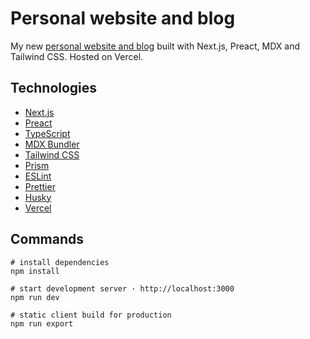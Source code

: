 # Personal website and blog

My new [personal website and blog](https://omarelhawary.me) built with Next.js, Preact, MDX and Tailwind CSS. Hosted on Vercel.

## Technologies

- [Next.js](https://nextjs.org)
- [Preact](https://preactjs.com)
- [TypeScript](https://www.typescriptlang.org)
- [MDX Bundler](https://github.com/kentcdodds/mdx-bundler)
- [Tailwind CSS](https://tailwindcss.com)
- [Prism](https://prismjs.com)
- [ESLint](https://eslint.org)
- [Prettier](https://prettier.io)
- [Husky](https://typicode.github.io/husky)
- [Vercel](http://vercel.com)

## Commands

```shell
# install dependencies
npm install

# start development server · http://localhost:3000
npm run dev

# static client build for production
npm run export
```

